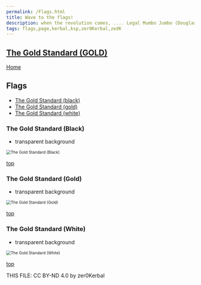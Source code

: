 ```yaml
---
permalink: /Flags.html
title: Wave to the flags!
description: when the revolution comes, .... Legal Mumbo Jumbo (Douglas Adams)
tags: flags,page,kerbal,ksp,zer0Kerbal,zedK
---
```

<!--
Flags.md v1.0.0.0
The Gold Standard (GOLD)
created: 24 Apr 2023
updated: 

TEMPLATE: Flags.md v1.0.0.0
created: 24 Apr 2023
updated: 

THIS FILE: CC BY-ND 4.0 by zer0Kerbal -->
<script src="https://kit.fontawesome.com/0ea5493613.js" crossorigin="anonymous"></script>
<i class="fa fa-gear fa-spin fa-3x" style="color: firebrick"></i>

## [The Gold Standard (GOLD)][mod]

[Home](./index.md)

## Flags

<!-- no toc -->
* [The Gold Standard (black)](#the-gold-standard-black)
* [The Gold Standard (gold)](#the-gold-standard-gold)
* [The Gold Standard (white)](#the-gold-standard-white)

### The Gold Standard (Black)

* transparent background

 <img src="https://raw.githubusercontent.com/zer0Kerbal/TheGoldStandard/master/docs/Flags/TGS-Black.png" alt="The Gold Standard (Black)" style="zoom:75%;" />

[top](#flags)

### The Gold Standard (Gold)

* transparent background

 <img src="https://raw.githubusercontent.com/zer0Kerbal/TheGoldStandard/master/docs/Flags/TGS-Gold.png" alt="The Gold Standard (Gold)" style="zoom:75%;" />

[top](#flags)

### The Gold Standard (White)

* transparent background

 <img src="https://raw.githubusercontent.com/zer0Kerbal/TheGoldStandard/master/docs/Flags/TGS-White.png" alt="The Gold Standard (White)" style="zoom:75%;" />

[top](#flags)

THIS FILE: CC BY-ND 4.0 by zer0Kerbal

[mod]: https://www.curseforge.com/kerbal/ksp-mods/TheGoldStandard "The Gold Standard (GOLD)"